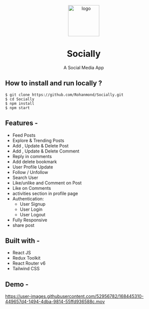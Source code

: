 <div align="center">
  <img src="https://res.cloudinary.com/donqbxlnc/image/upload/v1650084912/logo_tzzpf3.png" height="100" width="100" alt="logo"/>
  
# Socially
  A Social Media App 
</div>

## **How to install and run locally ?**

```
$ git clone https://github.com/Rohanmond/Socially.git
$ cd Socially
$ npm install
$ npm start
```
## **Features -**

- Feed Posts
- Explore & Trending Posts
- Add , Update & Delete Post
- Add , Update & Delete Comment
- Reply in comments
- Add delete bookmark
- User Profile Update
- Follow / Unfollow
- Search User
- Like/unlike and Comment on Post
- Like on Comments
- activities section in profile page
- Authentication:
  - User Signup
  - User Login
  - User Logout
 - Fully Responsive
 - share post





## **Built with -**

- React JS
- Redux Toolkit 
- React Router v6
- Tailwind CSS

## **Demo -**
https://user-images.githubusercontent.com/52956782/168445310-449657d4-1494-4dba-9814-55ffd936588c.mov


